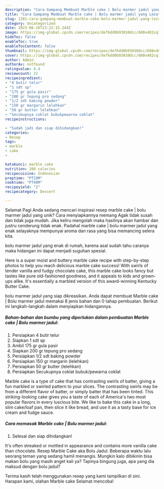 ```yaml
---
description: "Cara Gampang Membuat Marble cake | Bolu marmer jadul yang Lezat Sekali, Lezat"
title: "Cara Gampang Membuat Marble cake | Bolu marmer jadul yang Lezat Sekali, Lezat"
slug: 1281-cara-gampang-membuat-marble-cake-bolu-marmer-jadul-yang-lezat-sekali-lezat
category: Uncategorized
date: 2023-06-26T23:22:15.244Z
image: https://img-global.cpcdn.com/recipes/def6dd0b93010dcc/680x482cq70/marble-cake-bolu-marmer-jadul-foto-resep-utama.jpg
hideToc: false
enableToc: true
enableTocContent: false
thumbnail: https://img-global.cpcdn.com/recipes/def6dd0b93010dcc/680x482cq70/marble-cake-bolu-marmer-jadul-foto-resep-utama.jpg
cover: https://img-global.cpcdn.com/recipes/def6dd0b93010dcc/680x482cq70/marble-cake-bolu-marmer-jadul-foto-resep-utama.jpg
author: Admin
authorAv: notfound
ratingvalue: 4.4
reviewcount: 22
recipeingredient:
- "4 butir telur"
- "1 sdt sp"
- "175 gr gula pasir"
- "200 gr tepung pro sedang"
- "1/2 sdt baking powder"
- "150 gr margarin lelehkan"
- "50 gr butter lelehkan"
- "Secukupnya coklat bubukpewarna coklat"
recipeinstructions:

- "Sudah jadi dan siap dihidangkan!"
categories:
- Resep
tags:
- marble
- cake
- 

katakunci: marble cake  
nutrition: 260 calories
recipecuisine: Indonesian
preptime: "PT19M"
cooktime: "PT40M"
recipeyield: "2"
recipecategory: Dessert

---
```



Selamat Pagi Anda sedang mencari inspirasi resep marble cake | bolu marmer jadul yang unik? Cara menyiapkannya memang Agak tidak susah dan tidak juga mudah. Jika keliru mengolah maka hasilnya akan hambar dan justru cenderung tidak enak. Padahal marble cake | bolu marmer jadul yang enak selayaknya mempunyai aroma dan rasa yang bisa memancing selera kita.

 bolu marmer jadul yang enak di rumah, karena asal sudah tahu caranya maka hidangan ini dapat menjadi suguhan spesial.

Here is a super moist and buttery marble cake recipe with step-by-step photos to help you reach delicious marble cake success! With swirls of tender vanilla and fudgy chocolate cake, this marble cake looks fancy but tastes like pure old-fashioned goodness, and it appeals to kids and grown-ups alike. It&#39;s essentially a marbled version of this award-winning Kentucky Butter Cake.


 bolu marmer jadul yang siap dikreasikan. Anda dapat membuat Marble cake | Bolu marmer jadul memakai 8 jenis bahan dan 0 tahap pembuatan. Berikut ini langkah-langkah dalam menyiapkan hidangannya.

<!--inarticleads1-->

##### Bahan-bahan dan bumbu yang diperlukan dalam pembuatan Marble cake | Bolu marmer jadul:

1. Persiapkan 4 butir telur
1. Siapkan 1 sdt sp
1. Ambil 175 gr gula pasir
1. Siapkan 200 gr tepung pro sedang
1. Persiapkan 1/2 sdt baking powder
1. Persiapkan 150 gr margarin (lelehkan)
1. Persiapkan 50 gr butter (lelehkan)
1. Persiapkan Secukupnya coklat bubuk/pewarna coklat


Marble cake is a type of cake that has contrasting swirls of batter, giving a fun marbled or swirled pattern to your slices. The contrasting swirls may be from a different flavor of batter, or simply batter that has been tinted. This striking-looking cake gives you a taste of each of America&#39;s two most popular flavors in every luscious bite. We like to bake this cake in a long, slim cake/loaf pan, then slice it like bread, and use it as a tasty base for ice cream and fudge sauce. 

<!--inarticleads2-->

##### Cara memasak Marble cake | Bolu marmer jadul:


1. Selesai dan siap dihidangkan!

It&#39;s often streaked or mottled in appearance and contains more vanilla cake than chocolate. Resep Marble Cake aka Bolu Jadul. Beberapa waktu lalu seorang teman yang sedang hamil menangis. Mungkin kalo dibikinin bisa makan bolu yang masih anget kali ya? Tapinya bingung juga, apa yang dia maksud dengan bolu jadul? 

Terima kasih telah menggunakan resep yang kami tampilkan di sini. Harapan kami, olahan Marble cake  Selamat mencoba!
